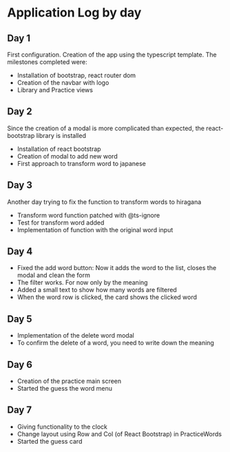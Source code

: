 # Application Log by day

## Day 1

First configuration. Creation of the app using the typescript template. The milestones completed were:

-   Installation of bootstrap, react router dom
-   Creation of the navbar with logo
-   Library and Practice views

## Day 2

Since the creation of a modal is more complicated than expected, the react-bootstrap library is installed

-   Installation of react bootstrap
-   Creation of modal to add new word
-   First approach to transform word to japanese

## Day 3

Another day trying to fix the function to transform words to hiragana

-   Transform word function patched with @ts-ignore
-   Test for transform word added
-   Implementation of function with the original word input

## Day 4

-   Fixed the add word button: Now it adds the word to the list, closes the modal and clean the form
-   The filter works. For now only by the meaning
-   Added a small text to show how many words are filtered
-   When the word row is clicked, the card shows the clicked word

## Day 5

-   Implementation of the delete word modal
-   To confirm the delete of a word, you need to write down the meaning

## Day 6

-   Creation of the practice main screen
-   Started the guess the word menu

## Day 7

-   Giving functionality to the clock
-   Change layout using Row and Col (of React Bootstrap) in PracticeWords
-   Started the guess card
